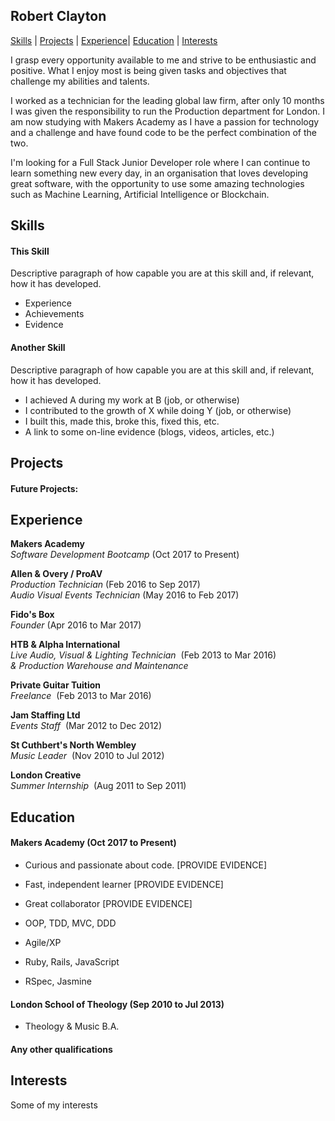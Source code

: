 ## Robert Clayton
[Skills](#skills) | [Projects](#projects) | [Experience](#experience)| [Education](#education) | [Interests](#interests)

I grasp every opportunity available to me and strive to be enthusiastic and positive. What I enjoy most is being given tasks and objectives that challenge my abilities and talents.

I worked as a technician for the leading global law firm, after only 10 months I was given the responsibility to run the Production department for London. I am now studying with Makers Academy as I have a passion for technology and a challenge and have found code to be the perfect combination of the two.

I'm looking for a Full Stack Junior Developer role where I can continue to learn something new every day, in an organisation that loves developing great software, with the opportunity to use some amazing technologies such as Machine Learning, Artificial Intelligence or Blockchain.

## Skills

#### This Skill

Descriptive paragraph of how capable you are at this skill and, if relevant, how it has developed.

- Experience
- Achievements
- Evidence

#### Another Skill

Descriptive paragraph of how capable you are at this skill and, if relevant, how it has developed.

- I achieved A during my work at B (job, or otherwise)
- I contributed to the growth of X while doing Y (job, or otherwise)
- I built this, made this, broke this, fixed this, etc.
- A link to some on-line evidence (blogs, videos, articles, etc.)

## Projects

#### Future Projects:

## Experience

**Makers Academy**   
*Software Development Bootcamp*   (Oct 2017 to Present)  

**Allen & Overy / ProAV**   
*Production Technician*           (Feb 2016 to Sep 2017)   
*Audio Visual Events Technician*  (May 2016 to Feb 2017)

**Fido's Box**   
*Founder*                         (Apr 2016 to Mar 2017)

**HTB & Alpha International**   
*Live Audio, Visual & Lighting Technician*  (Feb 2013 to Mar 2016)   
*& Production Warehouse and Maintenance*

**Private Guitar Tuition**   
*Freelance*                        (Feb 2013 to Mar 2016)

**Jam Staffing Ltd**   
*Events Staff*                     (Mar 2012 to Dec 2012)

**St Cuthbert's North Wembley**   
*Music Leader*                     (Nov 2010 to Jul 2012)

**London Creative**   
*Summer Internship*                (Aug 2011 to Sep 2011)

## Education

#### Makers Academy (Oct 2017 to Present)

- Curious and passionate about code. [PROVIDE EVIDENCE]
- Fast, independent learner [PROVIDE EVIDENCE]
- Great collaborator [PROVIDE EVIDENCE]

- OOP, TDD, MVC, DDD
- Agile/XP
- Ruby, Rails, JavaScript
- RSpec, Jasmine

#### London School of Theology (Sep 2010 to Jul 2013)

- Theology & Music B.A.

#### Any other qualifications

## Interests

Some of my interests
